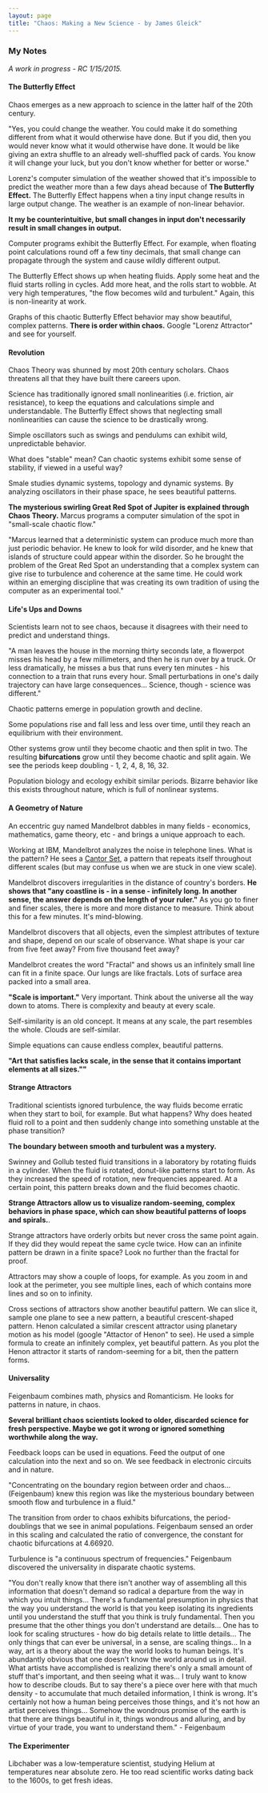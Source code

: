 ```yaml
---
layout: page
title: "Chaos: Making a New Science - by James Gleick"
---
```

### My Notes 

*A work in progress - RC 1/15/2015.*

#### The Butterfly Effect

Chaos emerges as a new approach to science in the latter half of the 20th century.

"Yes, you could change the weather.  You could make it do something different from what it would otherwise have done.  But if you did, then you would never know what it would otherwise have done.  It would be like giving an extra shuffle to an already well-shuffled pack of cards.  You know it will change your luck, but you don't know whether for better or worse."

Lorenz's computer simulation of the weather showed that it's impossible to predict the weather more than a few days ahead because of **The Butterfly Effect.**  The Butterfly Effect happens when a tiny input change results in large output change.  The weather is an example of non-linear behavior.

**It my be counterintuitive, but small changes in input don't necessarily result in small changes in output.**

Computer programs exhibit the Butterfly Effect.  For example, when floating point calculations round off a few tiny decimals, that small change can propagate through the system and cause wildly different output.

The Butterfly Effect shows up when heating fluids.  Apply some heat and the fluid starts rolling in cycles.  Add more heat, and the rolls start to wobble.  At very high temperatures, "the flow becomes wild and turbulent."  Again, this is non-linearity at work.

Graphs of this chaotic Butterfly Effect behavior may show beautiful, complex patterns.  **There is order within chaos.**  Google "Lorenz Attractor" and see for yourself.

#### Revolution

Chaos Theory was shunned by most 20th century scholars.  Chaos threatens all that they have built there careers upon.

Science has traditionally ignored small nonlinearities (i.e. friction, air resistance), to keep the equations and calculations simple and understandable.  The Butterfly Effect shows that neglecting small nonlinearities can cause the science to be drastically wrong.

Simple oscillators such as swings and pendulums can exhibit wild, unpredictable behavior.

What does "stable" mean?  Can chaotic systems exhibit some sense of stability, if viewed in a useful way?

Smale studies dynamic systems, topology and dynamic systems.  By analyzing oscillators in their phase space, he sees beautiful patterns.

**The mysterious swirling Great Red Spot of Jupiter is explained through Chaos Theory.**  Marcus programs a computer simulation of the spot in "small-scale chaotic flow."

"Marcus learned that a deterministic system can produce much more than just periodic behavior.  He knew to look for wild disorder, and he knew that  islands of structure could appear within the disorder.  So he brought the problem of the Great Red Spot an understanding that a complex system can give rise to turbulence and coherence at the same time.  He could work within an emerging discipline that was creating its own tradition of using the computer as an experimental tool."

#### Life's Ups and Downs

Scientists learn not to see chaos, because it disagrees with their need to predict and understand things.

"A man leaves the house in the morning thirty seconds late, a flowerpot misses his head by a few millimeters, and then he is run over by a truck.  Or less dramatically, he misses a bus that runs every ten minutes - his connection to a train that runs every hour. Small perturbations in one's daily trajectory can have large consequences...  Science, though - science was different."

Chaotic patterns emerge in population growth and decline.

Some populations rise and fall less and less over time, until they reach an equilibrium with their environment.

Other systems grow until they become chaotic and then split in two.  The resulting **bifurcations** grow until they become chaotic and split again.  We see the periods keep doubling - 1, 2, 4, 8, 16, 32.

Population biology and ecology exhibit similar periods.  Bizarre behavior like this exists throughout nature, which is full of nonlinear systems.

#### A Geometry of Nature

An eccentric guy named Mandelbrot dabbles in many fields - economics, mathematics, game theory, etc - and brings a unique approach to each.

Working at IBM, Mandelbrot analyzes the noise in telephone lines.  What is the pattern?  He sees a [Cantor Set](https://en.wikipedia.org/wiki/Cantor_set), a pattern that repeats itself throughout different scales (but may confuse us when we are stuck in one view scale).

Mandelbrot discovers irregularities in the distance of country's borders.  **He shows that "any coastline is - in a sense - infinitely long.  In another sense, the answer depends on the length of your ruler."** As you go to finer and finer scales, there is more and more distance to measure.  Think about this for a few minutes.  It's mind-blowing.

Mandelbrot discovers that all objects, even the simplest attributes of texture and shape, depend on our scale of observance.  What shape is your car from five feet away?  From five thousand feet away?

Mandelbrot creates the word "Fractal" and shows us an infinitely small line can fit in a finite space.  Our lungs are like fractals.  Lots of surface area packed into a small area.

**"Scale is important."** Very important.  Think about the universe all the way down to atoms.  There is complexity and beauty at every scale.

Self-similarity is an old concept. It means at any scale, the part resembles the whole.  Clouds are self-similar.

Simple equations can cause endless complex, beautiful patterns.

**"Art that satisfies lacks scale, in the sense that it contains important elements at all sizes.""**

#### Strange Attractors

Traditional scientists ignored turbulence, the way fluids become erratic when they start to boil, for example.  But what happens?  Why does heated fluid roll to a point and then suddenly change into something unstable at the phase transition?

**The boundary between smooth and turbulent was a mystery.**

Swinney and Gollub tested fluid transitions in a laboratory by rotating fluids in a cylinder.  When the fluid is rotated, donut-like patterns start to form.  As they increased the speed of rotation, new frequencies appeared.  At a certain point, this pattern breaks down and the fluid becomes chaotic.

**Strange Attractors allow us to visualize random-seeming, complex behaviors in phase space, which can show beautiful patterns of loops and spirals.**.

Strange attractors have orderly orbits but never cross the same point again.  If they did they would repeat the same cycle twice.  How can an infinite pattern be drawn in a finite space?  Look no further than the fractal for proof.

Attractors may show a couple of loops, for example.  As you zoom in and look at the perimeter, you see multiple lines, each of which contains more lines and so on to infinity.

Cross sections of attractors show another beautiful pattern.  We can slice it, sample one plane to see a new pattern, a beautiful crescent-shaped pattern.  Henon calculated a similar crescent attractor using planetary motion as his model (google "Attactor of Henon" to see).  He used a simple formula to create an infinitely complex, yet beautiful pattern.  As you plot the Henon attractor it starts of random-seeming for a bit, then the pattern forms.

#### Universality

Feigenbaum combines math, physics and Romanticism. He looks for patterns in nature, in chaos.

**Several brilliant chaos scientists looked to older, discarded science for fresh perspective.  Maybe we got it wrong or ignored something worthwhile along the way.**

Feedback loops can be used in equations.  Feed the output of one calculation into the next and so on.  We see feedback in electronic circuits and in nature.

"Concentrating on the boundary region between order and chaos... (Feigenbaum) knew this region was like the mysterious boundary between smooth flow and turbulence in a fluid."

The transition from order to chaos exhibits bifurcations, the period-doublings that we see in animal populations.  Feigenbaum sensed an order in this scaling and calculated the ratio of convergence, the constant for chaotic bifurcations at 4.66920.

Turbulence is "a continuous spectrum of frequencies."  Feigenbaum discovered the universality in disparate chaotic systems.  

"You don't really know that there isn't another way of assembling all this information that doesn't demand so radical a departure from the way in which you intuit things...  There's a fundamental presumption in physics that the way you understand the world is that you keep isolating its ingredients until you understand the stuff that you think is truly fundamental. Then you presume that the other things you don't understand are details...  One has to look for scaling structures - how do big details relate to little details...  The only things that can ever be universal, in a sense, are scaling things... In a way, art is a theory about the way the world looks to human beings.  It's abundantly obvious that one doesn't know the world around us in detail.  What artists have accomplished is realizing there's only a small amount of stuff that's important, and then seeing what it was... I truly want to know how to describe clouds.  But to say there's a piece over here with that much density - to accumulate that much detailed information, I think is wrong.  It's certainly not how a human being perceives those things, and it's not how an artist perceives things...  Somehow the wondrous promise of the earth is that there are things beautiful in it, things wondrous and alluring, and by virtue of your trade, you want to understand them."  - Feigenbaum


#### The Experimenter

Libchaber was a low-temperature scientist, studying Helium at temperatures near absolute zero.  He too read scientific works dating back to the 1600s, to get fresh ideas.



